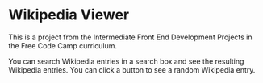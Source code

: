 # Wikipedia Viewer

This is a project from the Intermediate Front End Development Projects in
the Free Code Camp curriculum.

You can search Wikipedia entries in a search box and see the resulting Wikipedia entries.
You can click a button to see a random Wikipedia entry.
